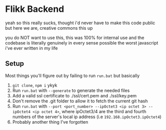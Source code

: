 # Flikk Backend

yeah so this really sucks, thought i'd never have to make this code public but here we are, creative commons this up

you do NOT want to use this, this was 100% for internal use and the codebase is literally genuinely in every sense possible the worst javascript i've ever written in my life

## Setup

Most things you'll figure out by failing to run `run.bat` but basically

1. `git clone`, `npm i` ykyk
1. Run `run.bat` with `--generate` to generate the needed files
1. Add a valid ssl certificate to ./ssl/cert.pem and ./ssl/key.pem
1. Don't remove the .git folder to allow it to fetch the current git hash
1. Run `run.bat` with `--port <port_number> --ipOctet3 <ip octet 3> --ipOctet4 <ip octet 4>`, where ipOctet3/4 are the third and fourth numbers of the server's local ip address (i.e `192.168.ipOctet3.ipOctet4`)
1. Probably another thing I've forgotten
